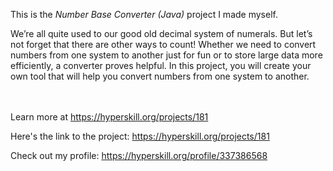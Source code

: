This is the *Number Base Converter (Java)* project I made myself.


<p>We’re all quite used to our good old decimal system of numerals. But let’s not forget that there are other ways to count! Whether we need to convert numbers from one system to another just for fun or to store large data more efficiently, a converter proves helpful. In this project, you will create your own tool that will help you convert numbers from one system to another.</p><br/><br/>Learn more at <a href="https://hyperskill.org/projects/181?utm_source=ide&utm_medium=ide&utm_campaign=ide&utm_content=project-card">https://hyperskill.org/projects/181</a>

Here's the link to the project: https://hyperskill.org/projects/181

Check out my profile: https://hyperskill.org/profile/337386568